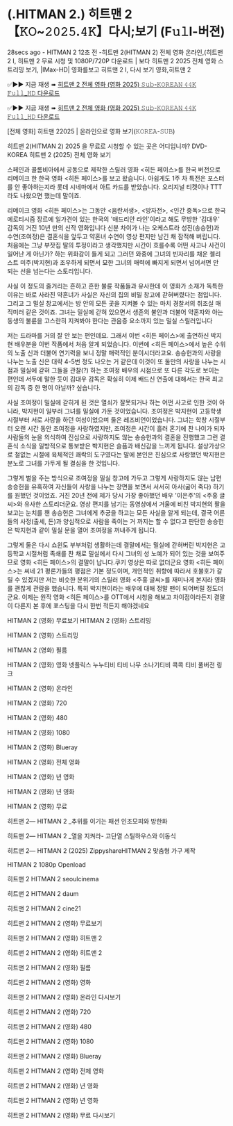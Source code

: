 # (.HITMAN 2.) 히트맨 2 【𝙺𝙾~𝟸𝟶𝟸𝟻.𝟺𝙺】다시;보기 (F𝚞𝚕l-버젼)

28secs ago - HITMAN 2 12초 전 -히트맨 2(HITMAN 2) 전체 영화 온라인,(히트맨 2 I, 히트맨 2 무료 시청 및 1080P/720P 다운로드 | 보다 히트맨 2 2025 전체 영화 스트리밍 보기, |IMax-HD| 영화를보고 히트맨 2 I, 다시 보기 영화,히트맨 2

✅▶️▶️ 지금 재생 ➠ [히트맨 2 전체 영화 (영화 2025) 𝚂𝚞𝚋-𝙺𝙾𝚁𝙴𝙰𝙽 𝟺𝟺𝙺 𝙵𝚞𝚕𝚕_𝙷𝙳 다운로드](https://sixonemovies.com/ko/movie/1129923/hitman-2.git)

✅▶️▶️ 지금 재생 ➠ [히트맨 2 전체 영화 (영화 2025) 𝚂𝚞𝚋-𝙺𝙾𝚁𝙴𝙰𝙽 𝟺𝟺𝙺 𝙵𝚞𝚕𝚕_𝙷𝙳 다운로드](https://sixonemovies.com/ko/movie/1129923/hitman-2.git)

[전체 영화] 히트맨 22025 | 온라인으로 영화 보기(𝙺𝙾𝚁𝙴𝙰-𝚂𝚄𝙱)

히트맨 2(HITMAN 2) 2025 을 무료로 시청할 수 있는 곳은 어디입니까? DVD-KOREA 히트맨 2 (2025) 전체 영화 보기

스페인과 콜롬비아에서 공동으로 제작한 스릴러 영화 <히든 페이스>를 한국 버전으로 리메이크 한 한국 영화 <히든 페이스>를 보고 왔습니다. 아쉽게도 1주 차 특전은 포스터를 안 좋아하는지라 롯데 시네마에서 아트 카드를 받았습니다. 오리지널 티켓이나 TTT라도 나왔으면 했는데 말이죠.

리메이크 영화 <히든 페이스>는 그동안 <음란서생>, <방자전>, <인간 중독>으로 한국 에로티시즘 장르에 일가견이 있는 한국의 '애드리안 라인'이라고 해도 무방한 '김대우' 감독의 거진 10년 만의 신작 영화입니다 신분 차이가 나는 오케스트라 성진(송승헌)과 수연(조여정)은 결혼식을 앞두고 약혼녀 수연이 영상 편지만 남긴 채 잠적해 버립니다. 처음에는 그냥 부잣집 딸의 투정이라고 생각했지만 시간이 흐를수록 어떤 사고나 사건이 일어난 게 아닌가? 하는 위화감이 들게 되고 그러던 와중에 그녀의 빈자리를 채운 첼리스트 미주(박지현)과 조우하게 되면서 묘한 그녀의 매력에 빠지게 되면서 넘어서면 안 되는 선을 넘는다는 스토리입니다.

사실 이 정도의 줄거리는 흔하고 흔한 불륜 작품들과 유사한데 이 영화가 소재가 독특한 이유는 바로 사라진 약혼녀가 사실은 자신의 집의 비밀 창고에 갇혀버렸다는 점입니다. 그리고 그 밀실 창고에서는 방 안의 모든 곳을 지켜볼 수 있는 마치 경찰서의 취조실 매직미러 같은 것이죠. 그녀는 밀실에 갇혀 있으면서 생존의 불안과 더불어 약혼자와 아는 동생의 불륜을 고스란히 지켜봐야 한다는 관음증 요소까지 있는 밀실 스릴러입니다

저는 드라마를 거의 잘 안 보는 편인데요. 그래서 이번 <히든 페이스>에 출연하신 박지현 배우분을 이번 작품에서 처음 알게 되었습니다. 이번에 <히든 페이스>에서 높은 수위의 노출 신과 더불어 연기력을 보니 정말 매력적인 분이시더라고요. 송승헌과의 사랑을 나누는 노출 신은 대략 4-5번 정도 나오는 거 같은데 이것이 또 둘만의 사랑을 나누는 시점과 밀실에 갇혀 그들을 관찰(?) 하는 조여정 배우의 시점으로 또 다른 각도로 보이는 편인데 서두에 말한 듯이 김대우 감독은 확실히 이제 배드신 연출에 대해서는 한국 최고의 감독 중 한 명이 아닐까? 싶습니다.

사실 조여정이 밀실에 갇히게 된 것은 열쇠가 잘못되거나 하는 어떤 사고로 인한 것이 아니라, 박지현이 일부러 그녀를 밀실에 가둔 것이었습니다. 조여정은 박지현이 고등학생 시절부터 서로 사랑을 하던 여성이었으며 둘은 레즈비언이었습니다. 그녀는 학창 시절부터 오랜 시간 동안 조여정을 사랑하였지만, 조여정은 시간이 흘러 혼기에 찬 나이가 되자 사람들의 눈을 의식하여 진심으로 사랑하지도 않는 송승헌과의 결혼을 진행했고 그런 결혼식 소식을 일방적으로 통보받은 박지현은 슬픔과 배신감을 느끼게 됩니다. 설상가상으로 철없는 시절에 육체적인 쾌락의 도구였다는 말에 본인은 진심으로 사랑했던 박지현은 분노로 그녀를 가두게 될 결심을 한 것입니다.

그렇게 벌을 주는 방식으로 조여정을 밀실 창고에 가두고 그렇게 사랑하지도 않는 남편 송승헌을 유혹하여 자신들이 사랑을 나누는 장면을 보면서 서서히 아사(굶어 죽다) 하기를 원했던 것이었죠. 거진 20년 전에 제가 당시 가장 좋아했던 배우 '이은주'의 <주홍 글씨>와 유사한 스토리더군요. 영상 편지를 남기는 동영상에서 거울에 비친 박지현의 팔을 보고는 눈치를 챈 송승헌은 그녀에게 추궁을 하고는 모든 사실을 알게 되는데, 결국 어른들의 사정(출세, 돈)과 양심적으로 사람을 죽이는 거 까지는 할 수 없다고 판단한 송승헌은 박지현과 같이 밀실 문을 열어 조여정을 꺼내주게 됩니다.

그렇게 둘은 다시 쇼윈도 부부처럼 생활하는데 결말에서는 밀실에 갇혀버린 박지현은 고등학교 시절처럼 족쇄를 찬 채로 밀실에서 다시 그녀의 성 노예가 되어 있는 것을 보여주므로 영화 <히든 페이스>의 결말이 납니다.쿠키 영상은 따로 없더군요 영화 <히든 페이스>는 씨네 21 평론가들의 평점은 기본 정도이며, 개인적인 취향에 따라서 호불호가 갈릴 수 있겠지만 저는 비슷한 분위기의 스릴러 영화 <주홍 글씨>를 재미나게 본지라 영화를 괜찮게 관람을 했습니다. 특히 박지현이라는 배우에 대해 정말 팬이 되어버릴 정도더군요. 이제는 원작 영화 <히든 페이스>를 OTT에서 시청을 해보고 차이점이라든지 결말이 다른지 본 후에 포스팅을 다시 한번 적든지 해야겠네요

HITMAN 2 (영화) 무료보기 HITMAN 2 (영화) 스트리밍

HITMAN 2 (영화) 스트리밍

HITMAN 2 (영화) 필름

HITMAN 2 (영화) 영화 넷플릭스 누누티비 티비 나무 소나기티비 콕콕 티비 풀버전 링크

HITMAN 2 (영화) 온라인

HITMAN 2 (영화) 720

HITMAN 2 (영화) 480

HITMAN 2 (영화) 1080

HITMAN 2 (영화) Blueray

HITMAN 2 (영화) 전체 영화

HITMAN 2 (영화) 년 영화

HITMAN 2 (영화) 년 영화

HITMAN 2 (영화) 무료

히트맨 2— HITMAN 2 _추위를 이기는 패션 인조모피와 방한화

히트맨 2— HITMAN 2 _열을 지켜라- 고단열 스틸하우스와 이동식

히트맨 2— HITMAN 2 (2025) ZippyshareHITMAN 2 맞춤형 가구 제작

HITMAN 2 1080p Openload

히트맨 2 HITMAN 2 seoulcinema

히트맨 2 HITMAN 2 daum

히트맨 2 HITMAN 2 cine21

히트맨 2 HITMAN 2 (영화) 무료보기

히트맨 2 HITMAN 2 (영화) 히트맨 2

히트맨 2 HITMAN 2 (영화) 히트맨 2

히트맨 2 HITMAN 2 (영화) 필름

히트맨 2 HITMAN 2 (영화) 영화

히트맨 2 HITMAN 2 (영화) 온라인 다시보기

히트맨 2 HITMAN 2 (영화) 720

히트맨 2 HITMAN 2 (영화) 480

히트맨 2 HITMAN 2 (영화) 1080

히트맨 2 HITMAN 2 (영화) Blueray

히트맨 2 HITMAN 2 (영화) 전체 영화

히트맨 2 HITMAN 2 (영화) 년 영화

히트맨 2 HITMAN 2 (영화) 년 영화

히트맨 2 HITMAN 2 (영화) 무료 다시보기
